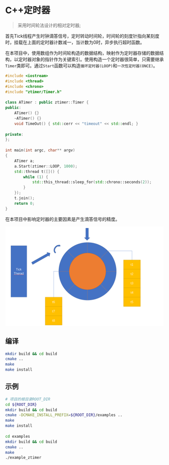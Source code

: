 # C++定时器

> 采用时间轮法设计的相对定时器;

首先Tick线程产生时钟滴答信号，定时转动时间轮，时间轮的刻度针指向某刻度时，挂载在上面的定时器计数减一，当计数为0时，异步执行超时函数。

在本项目中，使用数组作为时间轮构造的数据结构，映射作为定时器存储的数据结构，以定时器对象的指针作为关键索引。使用构造一个定时器很简单，只需要继承`Timer`类即可。通过`Start`函数可以构造`循环定时器(LOOP)`和`一次性定时器(ONCE)`。

```cpp
#include <iostream>
#include <thread>
#include <chrono>
#include "ztimer/Timer.h"

class ATimer : public ztimer::Timer {
public:
    ATimer() {}
    ~ATimer() {}
    void TimeOut() { std::cerr << "timeout" << std::endl; }

private:
};

int main(int argc, char** argv)
{
    ATimer a;
    a.Start(ztimer::LOOP, 1000);
    std::thread t([]() {
        while (1) {
            std::this_thread::sleep_for(std::chrono::seconds(2));
        }
    });
    t.join();
    return 0;
}
```

在本项目中影响定时器的主要因素是产生滴答信号的精度。

![](https://raw.githubusercontent.com/AZMDDY/imgs/master/20201115121300.png)

## 编译

```bash
mkdir build && cd build
cmake ..
make
make install
```

## 示例

```bash
# 项目的根目录ROOT_DIR
cd ${ROOT_DIR}
mkdir build && cd build
cmake -DCMAKE_INSTALL_PREFIX=${ROOT_DIR}/examples ..
make
make install

cd examples
mkdir build && cd build
cmake ..
make
./example_ztimer
```